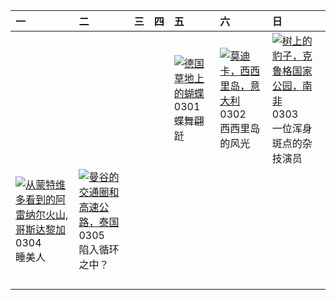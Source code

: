 | 一                                                                                                                                                                                               | 二                                                                                                                                                                                         | 三   | 四   | 五                                                                                                                                                                                            | 六                                                                                                                                                                                   | 日                                                                                                                                                                                               |
|:------------------------------------------------------------------------------------------------------------------------------------------------------------------------------------------------|:------------------------------------------------------------------------------------------------------------------------------------------------------------------------------------------|:----|:----|:---------------------------------------------------------------------------------------------------------------------------------------------------------------------------------------------|:------------------------------------------------------------------------------------------------------------------------------------------------------------------------------------|:------------------------------------------------------------------------------------------------------------------------------------------------------------------------------------------------|
|                                                                                                                                                                                                 |                                                                                                                                                                                           |     |     | [![](https://www.bing.com/th?id=OHR.Schmetterlingswiese_ZH-CN3740804088_320x240.jpg '德国草地上的蝴蝶')](https://www.bing.com/th?id=OHR.Schmetterlingswiese_ZH-CN3740804088_UHD.jpg)<br>0301<br>蝶舞翩跹 | [![](https://www.bing.com/th?id=OHR.ModicaItaly_ZH-CN3893147952_320x240.jpg '莫迪卡，西西里岛，意大利')](https://www.bing.com/th?id=OHR.ModicaItaly_ZH-CN3893147952_UHD.jpg)<br>0302<br>西西里岛的风光 | [![](https://www.bing.com/th?id=OHR.KrugerLeopard_ZH-CN4125884091_320x240.jpg '树上的豹子，克鲁格国家公园，南非')](https://www.bing.com/th?id=OHR.KrugerLeopard_ZH-CN4125884091_UHD.jpg)<br>0303<br>一位浑身斑点的杂技演员 |
| [![](https://www.bing.com/th?id=OHR.ArenalCostaRica_ZH-CN4466297855_320x240.jpg '从蒙特维多看到的阿雷纳尔火山,哥斯达黎加')](https://www.bing.com/th?id=OHR.ArenalCostaRica_ZH-CN4466297855_UHD.jpg)<br>0304<br>睡美人 | [![](https://www.bing.com/th?id=OHR.BangkokCircle_ZH-CN4702412806_320x240.jpg '曼谷的交通圈和高速公路，泰国')](https://www.bing.com/th?id=OHR.BangkokCircle_ZH-CN4702412806_UHD.jpg)<br>0305<br>陷入循环之中？ |     |     |                                                                                                                                                                                              |                                                                                                                                                                                     |                                                                                                                                                                                                 |
|                                                                                                                                                                                                 |                                                                                                                                                                                           |     |     |                                                                                                                                                                                              |                                                                                                                                                                                     |                                                                                                                                                                                                 |
|                                                                                                                                                                                                 |                                                                                                                                                                                           |     |     |                                                                                                                                                                                              |                                                                                                                                                                                     |                                                                                                                                                                                                 |
|                                                                                                                                                                                                 |                                                                                                                                                                                           |     |     |                                                                                                                                                                                              |                                                                                                                                                                                     |                                                                                                                                                                                                 |
|                                                                                                                                                                                                 |                                                                                                                                                                                           |     |     |                                                                                                                                                                                              |                                                                                                                                                                                     |                                                                                                                                                                                                 |